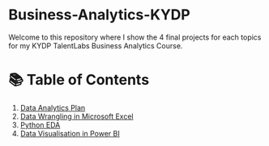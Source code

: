 # Business-Analytics-KYDP
Welcome to this repository where I show the 4 final projects for each topics for my KYDP TalentLabs Business Analytics Course.

# 📚 Table of Contents
1. [Data Analytics Plan](https://github.com/haiilingg/Business-Analytics-KYDP/blob/main/Module%201-%20(Data%20Analytics%20Plan%20for%20Game%20Company).pdf)
2. [Data Wrangling in Microsoft Excel]()
3. [Python EDA]()
4. [Data Visualisation in Power BI](https://github.com/haiilingg/Business-Analytics-KYDP/tree/main/Data%20Visualisation)



